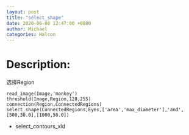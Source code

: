 ```yaml
---
layout: post
title: "select_shape"
date: 2020-06-08 12:47:00 +0800
author: Michael
categories: Halcon
---
```


# Description:
选择Region
	
	read_image(Image,'monkey')
	threshold(Image,Region,128,255)
	connection(Region,ConnectedRegions)
	select_shape(ConnectedRegions,Eyes,['area','max_diameter'],'and',[500,30.0],[1000,50.0])

- select_contours_xld